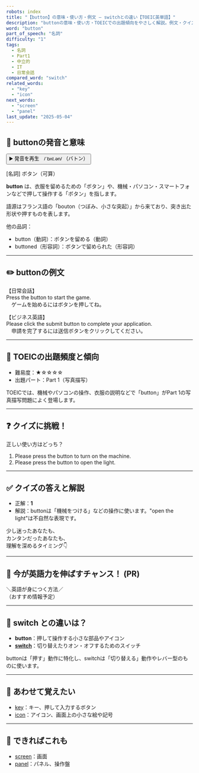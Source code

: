 ```yaml
---
robots: index
title: "【button】の意味・使い方・例文 ― switchとの違い【TOEIC英単語】"
description: "buttonの意味・使い方・TOEICでの出題傾向をやさしく解説。例文・クイズ付きでswitchとの違いもわかりやすく学べます。"
word: "button"
part_of_speech: "名詞"
difficulty: "1"
tags:
  - 名詞
  - Part1
  - 中立的
  - IT
  - 日常会話
compared_word: "switch"
related_words:
  - "key"
  - "icon"
next_words:
  - "screen"
  - "panel"
last_update: "2025-05-04"
---
```


## 🔰 buttonの発音と意味

<button class="play-audio" onclick="playTTS('button')">
  <span class="play-audio-main">
    ▶️ 発音を再生　/ˈbʌt.ən/
  </span>
  <span class="play-audio-sub">
    （バトン）
  </span>
</button>

[名詞] ボタン（可算）

**button** は、衣服を留めるための「ボタン」や、機械・パソコン・スマートフォンなどで押して操作する「ボタン」を指します。

語源はフランス語の「bouton（つぼみ、小さな突起）」から来ており、突き出た形状や押すものを表します。

他の品詞：  
- button（動詞）：ボタンを留める（動詞）
- buttoned（形容詞）：ボタンで留められた（形容詞）

---

## ✏️ buttonの例文

【日常会話】  
Press the button to start the game.  
　ゲームを始めるにはボタンを押してね。

【ビジネス英語】  
Please click the submit button to complete your application.  
　申請を完了するには送信ボタンをクリックしてください。

---

## 🎯 TOEICの出題頻度と傾向

- 難易度：★☆☆☆☆
- 出題パート：Part 1（写真描写）

TOEICでは、機械やパソコンの操作、衣服の説明などで「button」がPart 1の写真描写問題によく登場します。

---

## ❓ クイズに挑戦！

正しい使い方はどっち？

1. Please press the button to turn on the machine.  
2. Please press the button to open the light.

---

## ✅ クイズの答えと解説

- 正解：**1**
- 解説：buttonは「機械をつける」などの操作に使います。"open the light"は不自然な表現です。

少し迷ったあなたも、  
カンタンだったあなたも、  
理解を深めるタイミング👇️

---

## 🚀 今が英語力を伸ばすチャンス！ (PR)

<div class="info-center">
＼英語が身につく方法／<br>  
（おすすめ情報予定）
</div>

---

## 🤔  switch との違いは？

- **button**：押して操作する小さな部品やアイコン
- **[switch](/switch)**：切り替えたりオン・オフするためのスイッチ

buttonは「押す」動作に特化し、switchは「切り替える」動作やレバー型のものに使います。

---

## 🧩 あわせて覚えたい

- [key](/key)：キー、押して入力するボタン
- [icon](/icon)：アイコン、画面上の小さな絵や記号

---

## 📖 できればこれも

- [screen](/screen)：画面
- [panel](/panel)：パネル、操作盤

<!-- cvid: aid07_bid00 -->
